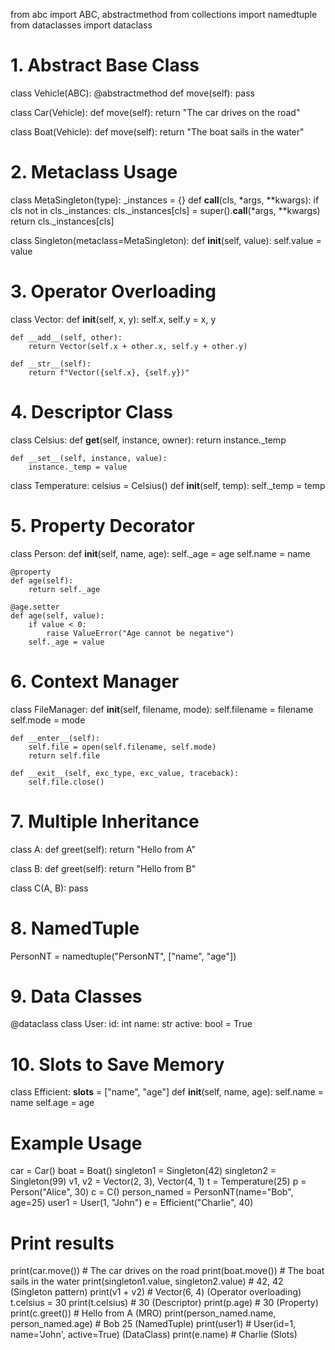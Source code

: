 from abc import ABC, abstractmethod
from collections import namedtuple
from dataclasses import dataclass

# 1. Abstract Base Class
class Vehicle(ABC):
    @abstractmethod
    def move(self):
        pass

class Car(Vehicle):
    def move(self):
        return "The car drives on the road"

class Boat(Vehicle):
    def move(self):
        return "The boat sails in the water"

# 2. Metaclass Usage
class MetaSingleton(type):
    _instances = {}
    def __call__(cls, *args, **kwargs):
        if cls not in cls._instances:
            cls._instances[cls] = super().__call__(*args, **kwargs)
        return cls._instances[cls]

class Singleton(metaclass=MetaSingleton):
    def __init__(self, value):
        self.value = value

# 3. Operator Overloading
class Vector:
    def __init__(self, x, y):
        self.x, self.y = x, y

    def __add__(self, other):
        return Vector(self.x + other.x, self.y + other.y)

    def __str__(self):
        return f"Vector({self.x}, {self.y})"

# 4. Descriptor Class
class Celsius:
    def __get__(self, instance, owner):
        return instance._temp

    def __set__(self, instance, value):
        instance._temp = value

class Temperature:
    celsius = Celsius()
    def __init__(self, temp):
        self._temp = temp

# 5. Property Decorator
class Person:
    def __init__(self, name, age):
        self._age = age
        self.name = name

    @property
    def age(self):
        return self._age

    @age.setter
    def age(self, value):
        if value < 0:
            raise ValueError("Age cannot be negative")
        self._age = value

# 6. Context Manager
class FileManager:
    def __init__(self, filename, mode):
        self.filename = filename
        self.mode = mode

    def __enter__(self):
        self.file = open(self.filename, self.mode)
        return self.file

    def __exit__(self, exc_type, exc_value, traceback):
        self.file.close()

# 7. Multiple Inheritance
class A:
    def greet(self):
        return "Hello from A"

class B:
    def greet(self):
        return "Hello from B"

class C(A, B):
    pass

# 8. NamedTuple
PersonNT = namedtuple("PersonNT", ["name", "age"])

# 9. Data Classes
@dataclass
class User:
    id: int
    name: str
    active: bool = True

# 10. Slots to Save Memory
class Efficient:
    __slots__ = ["name", "age"]
    def __init__(self, name, age):
        self.name = name
        self.age = age

# Example Usage
car = Car()
boat = Boat()
singleton1 = Singleton(42)
singleton2 = Singleton(99)
v1, v2 = Vector(2, 3), Vector(4, 1)
t = Temperature(25)
p = Person("Alice", 30)
c = C()
person_named = PersonNT(name="Bob", age=25)
user1 = User(1, "John")
e = Efficient("Charlie", 40)

# Print results
print(car.move()) # The car drives on the road
print(boat.move()) # The boat sails in the water
print(singleton1.value, singleton2.value) # 42, 42 (Singleton pattern)
print(v1 + v2) # Vector(6, 4) (Operator overloading)
t.celsius = 30
print(t.celsius) # 30 (Descriptor)
print(p.age) # 30 (Property)
print(c.greet()) # Hello from A (MRO)
print(person_named.name, person_named.age) # Bob 25 (NamedTuple)
print(user1) # User(id=1, name='John', active=True) (DataClass)
print(e.name) # Charlie (Slots)

